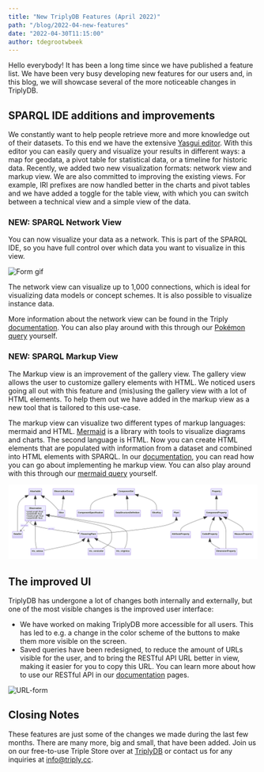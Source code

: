 ```yaml
---
title: "New TriplyDB Features (April 2022)"
path: "/blog/2022-04-new-features"
date: "2022-04-30T11:15:00"
author: tdegrootwbeek
---
```


Hello everybody! It has been a long time since we have published a feature list.
We have been very busy developing new features for our users and,  in this blog, we will showcase several of the more noticeable changes in TriplyDB.

## SPARQL IDE additions and improvements

We constantly want to help people retrieve more and more knowledge out of their datasets. To this end we have the extensive [Yasgui editor](https://triply.cc/docs/yasgui). With this editor you can easily query and visualize your results in different ways: a map for geodata, a pivot table for statistical data, or a timeline for historic data. Recently, we added two new visualization formats: network view and markup view. We are also committed to improving the existing views. For example, IRI prefixes are now handled better in the charts and pivot tables and we have added a toggle for the table view, with which you can switch between a technical view and a simple view of the data.

### NEW: SPARQL Network View

You can now visualize your data as a network. This is part of the SPARQL IDE, so you have full control over which data you want to visualize in this view.

![Form gif](pokemonNetwork.png)

The network view can visualize up to 1,000 connections, which is ideal for visualizing data models or concept schemes. It is also possible to visualize instance data.

More information about the network view can be found in the Triply [documentation](https://triply.cc/docs/yasgui#network). You can also play around with this through our [Pokémon query](https://triplydb.com/JD/-/queries/pokemonNetwork) yourself.

### NEW: SPARQL Markup View

The Markup view is an improvement of the gallery view. The gallery view allows the user to customize gallery elements with HTML. We noticed users going all out with this feature and (mis)using the gallery view with a lot of HTML elements. To help them out we have added in the markup view as a new tool that is tailored to this use-case.

The markup view can visualize two different types of markup languages: mermaid and HTML. [Mermaid](https://mermaid-js.github.io/mermaid/#/) is a library with tools to visualize diagrams and charts. The second language is HTML. Now you can create HTML elements that are populated with information from a dataset and combined into HTML elements with SPARQL. In our [documentation](https://triply.cc/docs/yasgui#markup), you can read how you can go about implementing he markup view. You can also play around with this through our [mermaid query](https://triplydb.com/JD/-/queries/markup-visualization) yourself.

![Form gif](markup-visualization.svg)

## The improved UI

TriplyDB has undergone a lot of changes both internally and externally, but one of the most visible changes is the improved user interface:

- We have worked on making TriplyDB more accessible for all users. This has led to e.g. a change in the color scheme of the buttons to make them more visible on the screen.
- Saved queries have been redesigned, to reduce the amount of URLs visible for the user,  and to bring the RESTful API URL better in view, making it easier for you to copy this URL. You can learn more about how to use our RESTful API in our [documentation](https://triply.cc/docs/triply-db-getting-started#using-a-saved-query) pages.

![URL-form](URL-form.png)

## Closing Notes

These features are just some of the changes we made during the last few months. There are many more, big and small, that have been added. Join us on our free-to-use Triple Store over at [TriplyDB](https://triplydb.com/) or contact us for any inquiries at [info@triply.cc](mailto:info@triply.cc).
